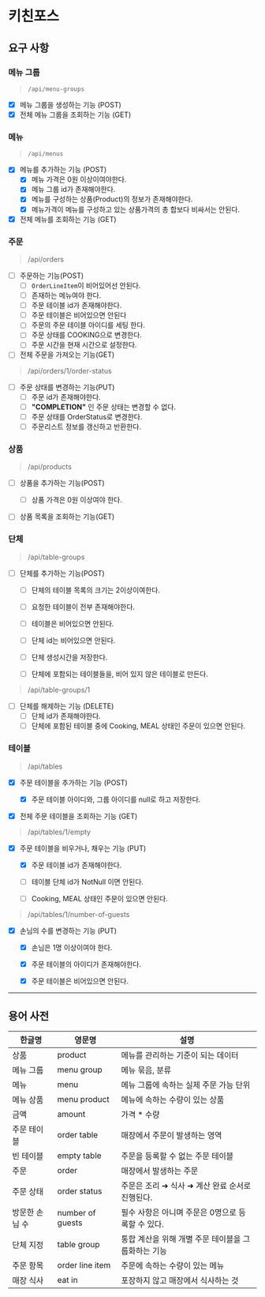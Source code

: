 # 키친포스

## 요구 사항

### 메뉴 그룹 
> `/api/menu-groups`

- [x] 메뉴 그룹을 생성하는 기능 (POST)
- [x] 전체 메뉴 그룹을 조회하는 기능 (GET)

### 메뉴
> `/api/menus`

- [x] 메뉴를 추가하는 기능 (POST)
  - [x] 메뉴 가격은 0원 이상이여야한다.
  - [x] 메뉴 그룹 id가 존재해야한다.
  - [x] 메뉴를 구성하는 상품(Product)의 정보가 존재해야한다.
  - [x] 메뉴가격이 메뉴를 구성하고 있는 상품가격의 총 합보다 비싸서는 안된다.

- [x] 전체 메뉴를 조회하는 기능 (GET)

### 주문
> /api/orders

- [ ] 주문하는 기능(POST)
  - [ ] `OrderLineItem`이 비어있어선 안된다.
  - [ ] 존재하는 메뉴여야 한다.
  - [ ] 주문 테이블 id가 존재해야한다.
  - [ ] 주문 테이블은 비어있으면 안된다
  - [ ] 주문의 주문 테이블 아이디를 세팅 한다.
  - [ ] 주문 상태를 COOKING으로 변경한다.
  - [ ] 주문 시간을 현재 시간으로 설정한다.

- [ ] 전체 주문을 가져오는 기능(GET)

> /api/orders/1/order-status

- [ ] 주문 상태를 변경하는 기능(PUT)
  - [ ] 주문 id가 존재해야한다.
  - [ ] **"COMPLETION"** 인 주문 상태는 변경할 수 없다.
  - [ ] 주문 상태를 OrderStatus로 변경한다.
  - [ ] 주문리스트 정보를 갱신하고 반환한다.

### 상품
> /api/products

- [ ] 상품을 추가하는 기능(POST)
  - [ ] 상품 가격은 0원 이상여야 한다.

- [ ] 상품 목록을 조회하는 기능(GET)  


### 단체
> /api/table-groups

- [ ] 단체를 추가하는 기능(POST)
  - [ ] 단체의 테이블 목록의 크기는 2이상이여한다.
  - [ ] 요청한 테이블이 전부 존재해야한다.
  - [ ] 테이블은 비어있으면 안된다.
  - [ ] 단체 id는 비어있으면 안된다.
  - [ ] 단체 생성시간을 저장한다.
  - [ ] 단체에 포함되는 테이블들을, 비어 있지 않은 테이블로 만든다.


> /api/table-groups/1

- [ ] 단체를 해제하는 기능 (DELETE)
  - [ ] 단체 id가 존재해야한다.
  - [ ] 단체에 포함된 테이블 중에 Cooking, MEAL 상태인 주문이 있으면 안된다.

### 테이블
> /api/tables

- [x] 주문 테이블을 추가하는 기능 (POST)
  - [x] 주문 테이블 아이디와, 그룹 아이디를 null로 하고 저장한다.

- [x] 전체 주문 테이블을 조회하는 기능 (GET)


> /api/tables/1/empty

- [x] 주문 테이블을 비우거나, 채우는 기능 (PUT)
  - [x] 주문 테이블 id가 존재해야한다.
  - [ ] 테이블 단체 id가 NotNull 이면 안된다.
  - [ ] Cooking, MEAL 상태인 주문이 있으면 안된다.


> /api/tables/1/number-of-guests

- [x] 손님의 수를 변경하는 기능 (PUT)
  - [x] 손님은 1명 이상이여야 한다.
  - [x] 주문 테이블의 아이디가 존재해야한다.
  - [x] 주문 테이블은 비어있으면 안된다.



---

## 용어 사전

| 한글명 | 영문명 | 설명 |
| --- | --- | --- |
| 상품 | product | 메뉴를 관리하는 기준이 되는 데이터 |
| 메뉴 그룹 | menu group | 메뉴 묶음, 분류 |
| 메뉴 | menu | 메뉴 그룹에 속하는 실제 주문 가능 단위 |
| 메뉴 상품 | menu product | 메뉴에 속하는 수량이 있는 상품 |
| 금액 | amount | 가격 * 수량 |
| 주문 테이블 | order table | 매장에서 주문이 발생하는 영역 |
| 빈 테이블 | empty table | 주문을 등록할 수 없는 주문 테이블 |
| 주문 | order | 매장에서 발생하는 주문 |
| 주문 상태 | order status | 주문은 조리 ➜ 식사 ➜ 계산 완료 순서로 진행된다. |
| 방문한 손님 수 | number of guests | 필수 사항은 아니며 주문은 0명으로 등록할 수 있다. |
| 단체 지정 | table group | 통합 계산을 위해 개별 주문 테이블을 그룹화하는 기능 |
| 주문 항목 | order line item | 주문에 속하는 수량이 있는 메뉴 |
| 매장 식사 | eat in | 포장하지 않고 매장에서 식사하는 것 |
